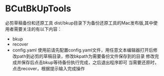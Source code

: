 # BCutBkUpTools
 必剪草稿备份和还原工具
 dist/bkup目录下为备份还原工具的Mac发布版,其中使用者需要关注的有以下内容：
 + bkup
 + recover
 + config.yaml
 使用前请先配置config.yaml文件，用任意文本编辑器打开后修改path到必剪的草稿目录，修改bkpath为需要备份文件保存到的目录
 修改完成并保存后点击bkup等待备份执行完成，之后退出程序即可
 当需要还原时，点击recover，根据提示输入完成操作
